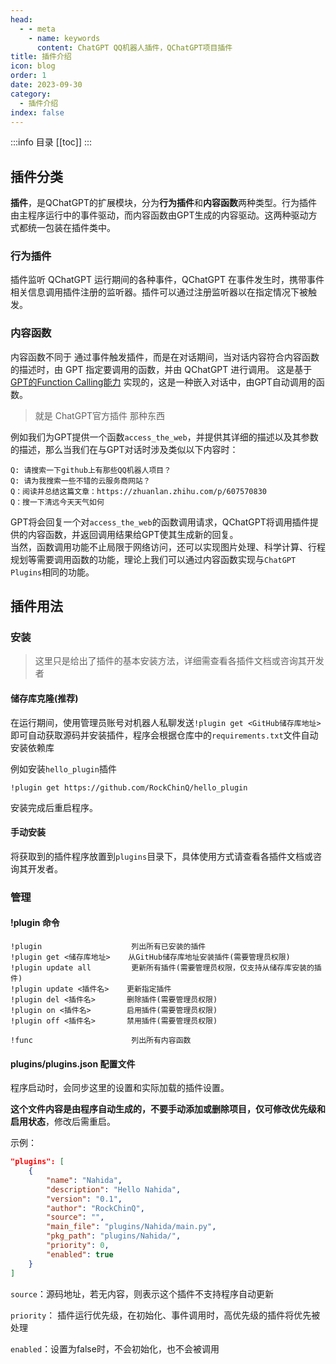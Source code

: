 ```yaml
---
head:
  - - meta
    - name: keywords
      content: ChatGPT QQ机器人插件，QChatGPT项目插件
title: 插件介绍
icon: blog
order: 1
date: 2023-09-30
category:
  - 插件介绍
index: false
---
```


:::info 目录
[[toc]]
:::

## 插件分类

**插件**，是QChatGPT的扩展模块，分为**行为插件**和**内容函数**两种类型。行为插件由主程序运行中的事件驱动，而内容函数由GPT生成的内容驱动。这两种驱动方式都统一包装在插件类中。

### 行为插件

插件监听 QChatGPT 运行期间的各种事件，QChatGPT 在事件发生时，携带事件相关信息调用插件注册的监听器。插件可以通过注册监听器以在指定情况下被触发。

### 内容函数

内容函数不同于 通过事件触发插件，而是在对话期间，当对话内容符合内容函数的描述时，由 GPT 指定要调用的函数，并由 QChatGPT 进行调用。
这是基于 [GPT的Function Calling能力](https://platform.openai.com/docs/guides/gpt/function-calling) 实现的，这是一种嵌入对话中，由GPT自动调用的函数。

> 就是 ChatGPT官方插件 那种东西

例如我们为GPT提供一个函数`access_the_web`，并提供其详细的描述以及其参数的描述，那么当我们在与GPT对话时涉及类似以下内容时：

```
Q: 请搜索一下github上有那些QQ机器人项目？
Q: 请为我搜索一些不错的云服务商网站？
Q：阅读并总结这篇文章：https://zhuanlan.zhihu.com/p/607570830
Q：搜一下清远今天天气如何
```

GPT将会回复一个对`access_the_web`的函数调用请求，QChatGPT将调用插件提供的内容函数，并返回调用结果给GPT使其生成新的回复。  
当然，函数调用功能不止局限于网络访问，还可以实现图片处理、科学计算、行程规划等需要调用函数的功能，理论上我们可以通过内容函数实现与`ChatGPT Plugins`相同的功能。

## 插件用法

### 安装

> 这里只是给出了插件的基本安装方法，详细需查看各插件文档或咨询其开发者

#### 储存库克隆(推荐)

在运行期间，使用管理员账号对机器人私聊发送`!plugin get <GitHub储存库地址>`即可自动获取源码并安装插件，程序会根据仓库中的`requirements.txt`文件自动安装依赖库  

例如安装`hello_plugin`插件
```
!plugin get https://github.com/RockChinQ/hello_plugin
```

安装完成后重启程序。

#### 手动安装

将获取到的插件程序放置到`plugins`目录下，具体使用方式请查看各插件文档或咨询其开发者。

### 管理

#### !plugin 命令

```
!plugin                    列出所有已安装的插件
!plugin get <储存库地址>    从GitHub储存库地址安装插件(需要管理员权限)
!plugin update all         更新所有插件(需要管理员权限，仅支持从储存库安装的插件)
!plugin update <插件名>    更新指定插件
!plugin del <插件名>       删除插件(需要管理员权限)
!plugin on <插件名>        启用插件(需要管理员权限)
!plugin off <插件名>       禁用插件(需要管理员权限)

!func                      列出所有内容函数
```

#### plugins/plugins.json 配置文件

程序启动时，会同步这里的设置和实际加载的插件设置。

**这个文件内容是由程序自动生成的，不要手动添加或删除项目，仅可修改优先级和启用状态**，修改后需重启。

示例：

```json
"plugins": [
    {
        "name": "Nahida",
        "description": "Hello Nahida",
        "version": "0.1",
        "author": "RockChinQ",
        "source": "",   
        "main_file": "plugins/Nahida/main.py",
        "pkg_path": "plugins/Nahida/",
        "priority": 0,  
        "enabled": true   
    }
]
```

`source`：源码地址，若无内容，则表示这个插件不支持程序自动更新

`priority`： 插件运行优先级，在初始化、事件调用时，高优先级的插件将优先被处理

`enabled`：设置为false时，不会初始化，也不会被调用
